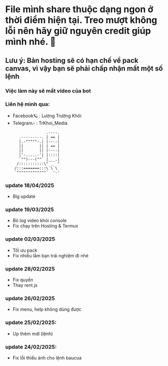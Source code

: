 # File mình share thuộc dạng ngon ở thời điểm hiện tại. Treo mượt không lỗi nên hãy giữ nguyên credit giúp mình nhé. 🌸

## Lưu ý: Bản hosting sẽ có hạn chế về pack canvas, vì vậy bạn sẽ phải chấp nhận mất một số lệnh
### Việc làm này sẽ mất video của bot

### Liên hệ mình qua:
- Facebook🪐 : Lương Trường Khôi
- Telegram🎶 : TrKhoi_Media
```
                  .----.
      .---------. | == |
      |.-"""""-.| |----|
      ||       || | == |
      ||       || |----|
      |'-.....-'| |::::|
      `"")---(""` |___.|
     /:::::::::::\" _  "
    /:::=======:::\`\`\
    `"""""""""""""`  '-'
```
### update 18/04/2025
- Big update
### update 19/03/2025
- Bỏ log video khỏi console
- Fix chạy trên Hosting & Termux
### update 02/03/2025
- Tối ưu pack
- Fix nhiều lắm bạn trải nghiệm đi nhé
### update 28/02/2025
- Fix quyền
- Thay rent.js
### update 26/02/2025
- Fix menu, help không dùng được
### update 25/02/2025:
- Up thêm mdl (lệnh)
### update 24/02/2025:
- Fix lỗi thiếu ảnh cho lệnh baucua